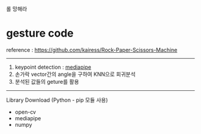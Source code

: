 롤 망해라


# gesture code

reference : https://github.com/kairess/Rock-Paper-Scissors-Machine

----------

1. keypoint detection : [mediapipe](https://google.github.io/mediapipe/)
2. 손가락 vector간의 angle을 구하여 KNN으로 회귀분석
3. 분석된 값들의 geture를 활용

----------

Library Download (Python - pip 모듈 사용)

- open-cv
- mediapipe
- numpy
